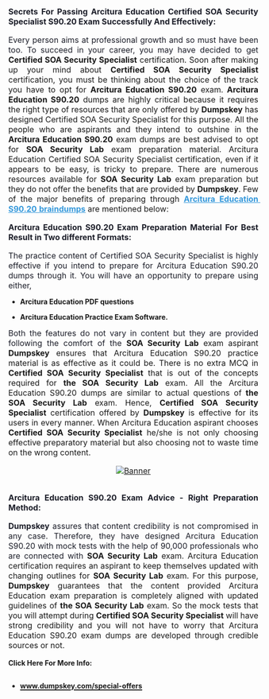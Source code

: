 <h2 style="margin: 0cm 0cm 0.0001pt; text-align: justify;"><span style="font-size:12pt"><span new="" roman="" style="font-family:" times=""><strong><span arial="" style="font-family:"><span style="color:#1c1e29">Secrets For Passing Arcitura Education Certified SOA Security Specialist S90.20 Exam Successfully And Effectively:</span></span></strong></span></span></h2>

<p style="margin:0cm; margin-bottom:.0001pt; text-align:justify; margin-right:0cm; margin-left:0cm"> </p>

<p style="margin:0cm; margin-bottom:.0001pt; text-align:justify; margin-right:0cm; margin-left:0cm"><span style="font-size:12pt"><span new="" roman="" style="font-family:" times=""><span arial="" style="font-family:"><span style="color:#1c1e29">Every person aims at professional growth and so must have been too. To succeed in your career, you may have decided to get</span></span><strong style="white-space:pre-wrap"><span arial="" style="font-family:"> Certified SOA Security Specialist</span></strong><span style="white-space:pre-wrap"> certification. Soon after making up your mind about </span><strong style="white-space:pre-wrap"><span arial="" style="font-family:">Certified SOA Security Specialist</span></strong><span style="white-space:pre-wrap"> certification, you must be thinking about the choice of the track you have to opt for </span><strong style="white-space:pre-wrap"><span arial="" style="font-family:">Arcitura Education S90.20</span></strong><span style="white-space:pre-wrap"> exam.</span><strong style="white-space:pre-wrap"><span arial="" style="font-family:"> Arcitura Education S90.20</span></strong><span style="white-space:pre-wrap"> dumps are highly critical because it requires the right type of resources that are only offered by </span><strong style="white-space:pre-wrap"><span arial="" style="font-family:">Dumpskey</span></strong><span style="white-space:pre-wrap"> has designed Certified SOA Security Specialist for this purpose. All the people who are aspirants and they intend to outshine in the</span><strong style="white-space:pre-wrap"><span arial="" style="font-family:"> Arcitura Education S90.20</span></strong><span style="white-space:pre-wrap"> exam dumps are best advised to opt for </span><strong style="white-space:pre-wrap"><span arial="" style="font-family:">SOA Security Lab</span></strong><span style="white-space:pre-wrap"> exam preparation material. Arcitura Education Certified SOA Security Specialist certification, even if it appears to be easy, is tricky to prepare. There are numerous resources available for </span><strong style="white-space:pre-wrap"><span arial="" style="font-family:">SOA Security Lab</span></strong><span style="white-space:pre-wrap"> exam preparation but they do not offer the benefits that are provided by </span><strong style="white-space:pre-wrap"><span arial="" style="font-family:">Dumpskey</span></strong><span style="white-space:pre-wrap">. Few of the major benefits of preparing through </span><a href="http://www.google.com/search?q=site:dumpskey.com/Arcitura Education/S90.20-braindumps"><span style="color:#3498db;"><u><strong style="white-space:pre-wrap"><span arial="" style="font-family:">Arcitura Education S90.20</span></strong></u></span></a><span style="white-space:pre-wrap"><a href="http://www.google.com/search?q=site:dumpskey.com/Arcitura Education/S90.20-braindumps"><span style="color:#3498db;"><u> <strong>braindumps</strong></u></span></a> are mentioned below: </span></span></span></p>

<p style="margin:0cm; margin-bottom:.0001pt; text-align:justify; margin-right:0cm; margin-left:0cm"> </p>

<h3 style="margin: 0cm 0cm 0.0001pt; text-align: justify;"><span style="font-size:12pt"><span new="" roman="" style="font-family:" times=""><strong><span arial="" style="font-family:"><span style="color:#1c1e29">Arcitura Education S90.20 Exam Preparation Material For Best Result in Two different Formats:</span></span></strong></span></span></h3>

<p style="margin:0cm; margin-bottom:.0001pt; text-align:justify; margin-right:0cm; margin-left:0cm"> </p>

<p style="margin:0cm; margin-bottom:.0001pt; text-align:justify; margin-right:0cm; margin-left:0cm"><span style="font-size:12pt"><span new="" roman="" style="font-family:" times=""><span arial="" style="font-family:"><span style="color:#1c1e29">The practice content of Certified SOA Security Specialist is highly effective if you intend to prepare for Arcitura Education S90.20 dumps through it. You will have an opportunity to prepare using either,</span></span></span></span></p>

<ul>
	<li style="margin: 0cm 0cm 0.0001pt; text-align: justify;">
	<p><span style="font-size:14px;"><strong>Arcitura Education PDF questions</strong></span></p>
	</li>
	<li style="margin: 0cm 0cm 0.0001pt; text-align: justify;">
	<p><span style="font-size:14px;"><strong>Arcitura Education Practice Exam Software.</strong></span></p>
	</li>
</ul>

<p style="margin:0cm; margin-bottom:.0001pt; text-align:justify; margin-right:0cm; margin-left:0cm"><span style="font-size:12pt"><span new="" roman="" style="font-family:" times=""><span arial="" style="font-family:"><span style="color:#1c1e29">Both the features do not vary in content but they are provided following the comfort of the </span></span><strong style="white-space:pre-wrap"><span arial="" style="font-family:">SOA Security Lab</span></strong><span style="white-space:pre-wrap"> exam aspirant <strong>D</strong></span><strong style="white-space:pre-wrap"><span style="white-space:pre-wrap"><span arial="" style="font-family:">umpskey</span></span></strong><span style="white-space:pre-wrap"> ensures that Arcitura Education S90.20 practice material is as effective as it could be. There is no extra MCQ in </span><strong style="white-space:pre-wrap"><span arial="" style="font-family:">Certified SOA Security Specialist</span></strong><span style="white-space:pre-wrap"> that is out of the concepts required for </span><strong style="white-space:pre-wrap"><span arial="" style="font-family:">the SOA Security Lab</span></strong><span style="white-space:pre-wrap"> exam. All the Arcitura Education S90.20 dumps are similar to actual questions of </span><strong style="white-space:pre-wrap"><span arial="" style="font-family:">the SOA Security Lab</span></strong><span style="white-space:pre-wrap"> exam. Hence, </span><strong style="white-space:pre-wrap"><span arial="" style="font-family:">Certified SOA Security Specialist</span></strong><span style="white-space:pre-wrap"> certification offered by <strong>D</strong></span><strong style="white-space:pre-wrap"><span style="white-space:pre-wrap"><span arial="" style="font-family:">umpskey</span></span></strong><span style="white-space:pre-wrap"> is effective for its users in every manner. When Arcitura Education aspirant chooses </span><strong style="white-space:pre-wrap"><span arial="" style="font-family:">Certified SOA Security Specialist</span></strong><span style="white-space:pre-wrap"> he/she is not only choosing effective preparatory material but also choosing not to waste time on the wrong content.</span></span></span></p>

<p style="margin:0cm; margin-bottom:.0001pt; text-align:justify; margin-right:0cm; margin-left:0cm"> </p>

<p style="margin: 0cm 0cm 0.0001pt; text-align: center;"><a href="https://www.dumpskey.com/arcitura-education/s90-20-braindumps"><span style="font-size:12pt"><span new="" roman="" style="font-family:" times=""><span style="white-space:pre-wrap"><span style="white-space:pre-wrap"><img src="http://soperdoper.com/search_portal/uploads/general_banners/1532338720_BANNER-8.jpg" alt="Banner"/></span></span></span></span></a></p>

<p style="margin:0cm; margin-bottom:.0001pt; text-align:justify; margin-right:0cm; margin-left:0cm"> </p>

<p style="margin: 0cm 0cm 0.0001pt; text-align: justify;"> </p>

<h2 style="margin: 0cm 0cm 0.0001pt; text-align: justify;"><span style="font-size:12pt"><span new="" roman="" style="font-family:" times=""><strong><span arial="" style="font-family:"><span style="color:#1c1e29">Arcitura Education S90.20 Exam Advice - Right Preparation Method:</span></span></strong></span></span></h2>

<p style="margin:0cm; margin-bottom:.0001pt; text-align:justify; margin-right:0cm; margin-left:0cm"> </p>

<p style="margin:0cm; margin-bottom:.0001pt; text-align:justify; margin-right:0cm; margin-left:0cm"><span style="font-size:12pt"><span new="" roman="" style="font-family:" times=""><strong><span arial="" style="font-family:"><span style="color:#1c1e29">Dumpskey</span></span></strong><span style="white-space:pre-wrap"><span arial="" style="font-family:"><span style="color:#1c1e29"> assures that content credibility is not compromised in any case. Therefore, they have designed Arcitura Education S90.20 with mock tests with the help of 90,000 professionals who are connected with </span></span><strong style="white-space:pre-wrap"><span arial="" style="font-family:">SOA Security Lab</span></strong><span style="white-space:pre-wrap"> exam. Arcitura Education certification requires an aspirant to keep themselves updated with changing outlines for </span><strong style="white-space:pre-wrap"><span arial="" style="font-family:">SOA Security Lab</span></strong><span style="white-space:pre-wrap"> exam. For this purpose, <strong>D</strong></span><strong style="white-space:pre-wrap"><span style="white-space:pre-wrap"><span arial="" style="font-family:">umpskey</span></span></strong><span style="white-space:pre-wrap"> guarantees that the content provided Arcitura Education exam preparation is completely aligned with updated guidelines of </span><strong style="white-space:pre-wrap"><span arial="" style="font-family:">the SOA Security Lab</span></strong><span style="white-space:pre-wrap"> exam. So the mock tests that you will attempt during </span><strong style="white-space:pre-wrap"><span arial="" style="font-family:">Certified SOA Security Specialist</span></strong><span style="white-space:pre-wrap"> will have strong credibility and you will not have to worry that Arcitura Education S90.20 exam dumps are developed through credible sources or not.</span></span></span></span></p>

<p style="margin:0cm; margin-bottom:.0001pt; text-align:justify; margin-right:0cm; margin-left:0cm"> </p>

<p style="margin:0cm; margin-bottom:.0001pt; text-align:justify; margin-right:0cm; margin-left:0cm"><span style="font-size:14px;"><strong>Click Here For More Info:</strong></span></p>

<ul>
	<li>
	<h2><a href="https://www.dumpskey.com/special-offers"><span style="font-size:14px;"><strong>www.dumpskey.com/special-offers</strong></span></a></h2>
	</li>
</ul>
